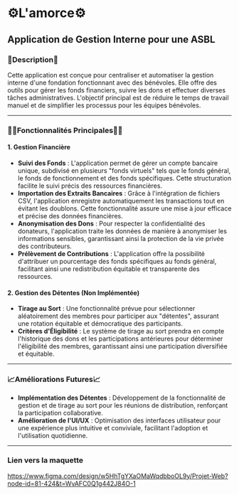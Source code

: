 # ⚙️L'amorce⚙️

## Application de Gestion Interne pour une ASBL

### 📝Description📝

Cette application est conçue pour centraliser et automatiser la gestion interne d'une fondation fonctionnant avec des bénévoles. Elle offre des outils pour gérer les fonds financiers, suivre les dons et effectuer diverses tâches administratives. L'objectif principal est de réduire le temps de travail manuel et de simplifier les processus pour les équipes bénévoles.

---

### 🧑‍💻Fonctionnalités Principales🧑‍💻

#### 1. Gestion Financière

- **Suivi des Fonds** : L'application permet de gérer un compte bancaire unique, subdivisé en plusieurs "fonds virtuels" tels que le fonds général, le fonds de fonctionnement et des fonds spécifiques. Cette structuration facilite le suivi précis des ressources financières.
- **Importation des Extraits Bancaires** : Grâce à l'intégration de fichiers CSV, l'application enregistre automatiquement les transactions tout en évitant les doublons. Cette fonctionnalité assure une mise à jour efficace et précise des données financières.
- **Anonymisation des Dons** : Pour respecter la confidentialité des donateurs, l'application traite les données de manière à anonymiser les informations sensibles, garantissant ainsi la protection de la vie privée des contributeurs.
- **Prélèvement de Contributions** : L'application offre la possibilité d'attribuer un pourcentage des fonds spécifiques au fonds général, facilitant ainsi une redistribution équitable et transparente des ressources.

#### 2. Gestion des Détentes (Non Implémentée)

- **Tirage au Sort** : Une fonctionnalité prévue pour sélectionner aléatoirement des membres pour participer aux "détentes", assurant une rotation équitable et démocratique des participants.
- **Critères d'Éligibilité** : Le système de tirage au sort prendra en compte l'historique des dons et les participations antérieures pour déterminer l'éligibilité des membres, garantissant ainsi une participation diversifiée et équitable.

---


### 📈Améliorations Futures📈

- **Implémentation des Détentes** : Développement de la fonctionnalité de gestion et de tirage au sort pour les réunions de distribution, renforçant la participation collaborative.
- **Amélioration de l'UI/UX** : Optimisation des interfaces utilisateur pour une expérience plus intuitive et conviviale, facilitant l'adoption et l'utilisation quotidienne.
---

### Lien vers la maquette

https://www.figma.com/design/w5HhTgYXaOMaWqdbboOL9y/Projet-Web?node-id=81-424&t=WvAFC0Q1g442J84O-1
